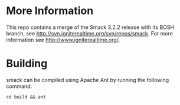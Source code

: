 # More Information

This repo contains a merge of the Smack 3.2.2 release with its BOSH branch, see http://svn.igniterealtime.org/svn/repos/smack. For more information see http://www.igniterealtime.org/.

# Building

smack can be compiled using Apache Ant by running the following
command:

    cd build && ant
